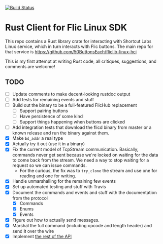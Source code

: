 [![Build Status](https://travis-ci.com/bcspragu/flic-linux-hci-rust-client.svg?branch=master)](https://travis-ci.com/bcspragu/flic-linux-hci-rust-client)

# Rust Client for Flic Linux SDK

This repo contains a Rust library crate for interacting with Shortcut Labs
Linux service, which in turn interacts with Flic buttons. The main repo for
that service is https://github.com/50ButtonsEach/fliclib-linux-hci

This is my first attempt at writing Rust code, all critiques, suggestions, and
comments are welcome!

## TODO

- [ ] Update comments to make decent-looking rustdoc output
- [ ] Add tests for remaining events and stuff
- [ ] Build out the binary to be a full-featured FlicHub replacement
  - [ ] Support pairing buttons
  - [ ] Have persistence of some kind
  - [ ] Support things happening when buttons are clicked
- [ ] Add integration tests that download the flicd binary from master or a
      known release and run the binary against them.
- [x] Make `bd_addr` a real type
- [x] Actually try it out (use it in a binary)
- [x] Fix the current model of TcpStream communication. Basically, commands
  never get sent because we're locked on waiting for the data to come back from
  the stream. We need a way to stop waiting for a request so we can issue
  commands.
  - For the curious, the fix was to `try_clone` the stream and use one for
    reading and one for writing.
- [x] Handle unmarshalling for the remaining few events
- [x] Set up automated testing and stuff with Travis
- [x] Document the commands and events and stuff with the documentation from the protocol
  - [x] Commands
  - [x] Enums
  - [x] Events
- [x] Figure out how to actually send messages.
- [x] Marshal the full command (including opcode and length header) and send it over the wire
- [x] Implement [the rest of the API](https://github.com/50ButtonsEach/fliclib-linux-hci/blob/master/ProtocolDocumentation.md)
